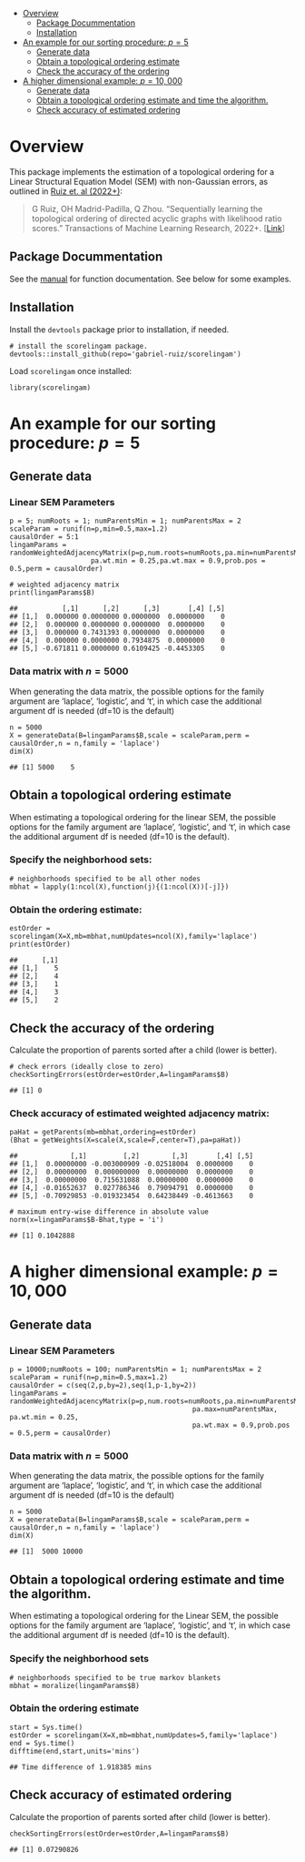 -   <a href="#overview" id="toc-overview">Overview</a>
    -   <a href="#package-docummentation"
        id="toc-package-docummentation">Package Docummentation</a>
    -   <a href="#installation" id="toc-installation">Installation</a>
-   <a href="#an-example-for-our-sorting-procedure-p5"
    id="toc-an-example-for-our-sorting-procedure-p5">An example for our
    sorting procedure: <span class="math inline"><em>p</em> = 5</span></a>
    -   <a href="#generate-data" id="toc-generate-data">Generate data</a>
    -   <a href="#obtain-a-topological-ordering-estimate"
        id="toc-obtain-a-topological-ordering-estimate">Obtain a topological
        ordering estimate</a>
    -   <a href="#check-the-accuracy-of-the-ordering"
        id="toc-check-the-accuracy-of-the-ordering">Check the accuracy of the
        ordering</a>
-   <a href="#a-higher-dimensional-example-p10000"
    id="toc-a-higher-dimensional-example-p10000">A higher dimensional
    example: <span class="math inline"><em>p</em> = 10, 000</span></a>
    -   <a href="#generate-data-1" id="toc-generate-data-1">Generate data</a>
    -   <a
        href="#obtain-a-topological-ordering-estimate-and-time-the-algorithm."
        id="toc-obtain-a-topological-ordering-estimate-and-time-the-algorithm.">Obtain
        a topological ordering estimate and time the algorithm.</a>
    -   <a href="#check-accuracy-of-estimated-ordering"
        id="toc-check-accuracy-of-estimated-ordering">Check accuracy of
        estimated ordering</a>

# Overview

This package implements the estimation of a topological ordering for a
Linear Structural Equation Model (SEM) with non-Gaussian errors, as
outlined in [Ruiz et. al
(2022+)](https://openreview.net/forum?id=4pCjIGIjrt):

> G Ruiz, OH Madrid-Padilla, Q Zhou. “Sequentially learning the
> topological ordering of directed acyclic graphs with likelihood ratio
> scores.” Transactions of Machine Learning Research, 2022+.
> \[[Link](https://openreview.net/forum?id=4pCjIGIjrt)\]

## Package Docummentation

See the [manual](./man/scorelingam_1.0.pdf) for function documentation.
See below for some examples.

## Installation

Install the `devtools` package prior to installation, if needed.

    # install the scorelingam package. 
    devtools::install_github(repo='gabriel-ruiz/scorelingam')

Load `scorelingam` once installed:

    library(scorelingam)

# An example for our sorting procedure: *p* = 5

## Generate data

### Linear SEM Parameters

    p = 5; numRoots = 1; numParentsMin = 1; numParentsMax = 2
    scaleParam = runif(n=p,min=0.5,max=1.2)
    causalOrder = 5:1
    lingamParams = randomWeightedAdjacencyMatrix(p=p,num.roots=numRoots,pa.min=numParentsMin,pa.max=numParentsMax,
                        pa.wt.min = 0.25,pa.wt.max = 0.9,prob.pos = 0.5,perm = causalOrder)

    # weighted adjacency matrix
    print(lingamParams$B)

    ##           [,1]      [,2]      [,3]       [,4] [,5]
    ## [1,]  0.000000 0.0000000 0.0000000  0.0000000    0
    ## [2,]  0.000000 0.0000000 0.0000000  0.0000000    0
    ## [3,]  0.000000 0.7431393 0.0000000  0.0000000    0
    ## [4,]  0.000000 0.0000000 0.7934875  0.0000000    0
    ## [5,] -0.671811 0.0000000 0.6109425 -0.4453305    0

### Data matrix with *n* = 5000

When generating the data matrix, the possible options for the family
argument are ‘laplace’, ‘logistic’, and ‘t’, in which case the
additional argument df is needed (df=10 is the default)

    n = 5000
    X = generateData(B=lingamParams$B,scale = scaleParam,perm = causalOrder,n = n,family = 'laplace')
    dim(X)

    ## [1] 5000    5

## Obtain a topological ordering estimate

When estimating a topological ordering for the linear SEM, the possible
options for the family argument are ‘laplace’, ‘logistic’, and ‘t’, in
which case the additional argument df is needed (df=10 is the default).

### Specify the neighborhood sets:

    # neighborhoods specified to be all other nodes
    mbhat = lapply(1:ncol(X),function(j){(1:ncol(X))[-j]}) 

### Obtain the ordering estimate:

    estOrder = scorelingam(X=X,mb=mbhat,numUpdates=ncol(X),family='laplace')
    print(estOrder)

    ##      [,1]
    ## [1,]    5
    ## [2,]    4
    ## [3,]    1
    ## [4,]    3
    ## [5,]    2

## Check the accuracy of the ordering

Calculate the proportion of parents sorted after a child (lower is
better).

    # check errors (ideally close to zero)
    checkSortingErrors(estOrder=estOrder,A=lingamParams$B)

    ## [1] 0

### Check accuracy of estimated weighted adjacency matrix:

    paHat = getParents(mb=mbhat,ordering=estOrder)
    (Bhat = getWeights(X=scale(X,scale=F,center=T),pa=paHat))

    ##             [,1]         [,2]        [,3]       [,4] [,5]
    ## [1,]  0.00000000 -0.003000909 -0.02518004  0.0000000    0
    ## [2,]  0.00000000  0.000000000  0.00000000  0.0000000    0
    ## [3,]  0.00000000  0.715631088  0.00000000  0.0000000    0
    ## [4,] -0.01652637  0.027786346  0.79094791  0.0000000    0
    ## [5,] -0.70929853 -0.019323454  0.64238449 -0.4613663    0

    # maximum entry-wise difference in absolute value
    norm(x=lingamParams$B-Bhat,type = 'i')

    ## [1] 0.1042888

# A higher dimensional example: *p* = 10, 000

## Generate data

### Linear SEM Parameters

    p = 10000;numRoots = 100; numParentsMin = 1; numParentsMax = 2
    scaleParam = runif(n=p,min=0.5,max=1.2)
    causalOrder = c(seq(2,p,by=2),seq(1,p-1,by=2))
    lingamParams = randomWeightedAdjacencyMatrix(p=p,num.roots=numRoots,pa.min=numParentsMin,
                                                 pa.max=numParentsMax, pa.wt.min = 0.25,
                                                 pa.wt.max = 0.9,prob.pos = 0.5,perm = causalOrder)

### Data matrix with *n* = 5000

When generating the data matrix, the possible options for the family
argument are ‘laplace’, ‘logistic’, and ‘t’, in which case the
additional argument df is needed (df=10 is the default)

    n = 5000
    X = generateData(B=lingamParams$B,scale = scaleParam,perm = causalOrder,n = n,family = 'laplace')
    dim(X)

    ## [1]  5000 10000

## Obtain a topological ordering estimate and time the algorithm.

When estimating a topological ordering for the Linear SEM, the possible
options for the family argument are ‘laplace’, ‘logistic’, and ‘t’, in
which case the additional argument df is needed (df=10 is the default).

### Specify the neighborhood sets

    # neighborhoods specified to be true markov blankets
    mbhat = moralize(lingamParams$B) 

### Obtain the ordering estimate

    start = Sys.time()
    estOrder = scorelingam(X=X,mb=mbhat,numUpdates=5,family='laplace')
    end = Sys.time()
    difftime(end,start,units='mins')

    ## Time difference of 1.918385 mins

## Check accuracy of estimated ordering

Calculate the proportion of parents sorted after child (lower is
better).

    checkSortingErrors(estOrder=estOrder,A=lingamParams$B)

    ## [1] 0.07290826
